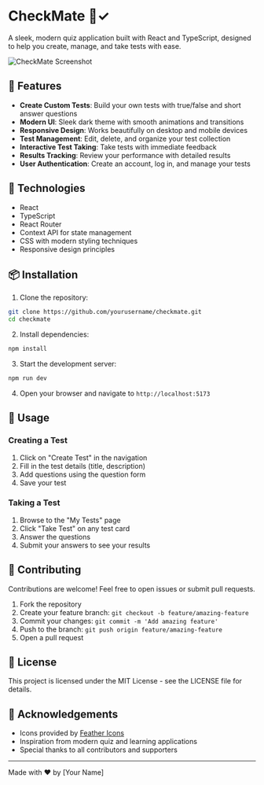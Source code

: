 # CheckMate 🧠✓

A sleek, modern quiz application built with React and TypeScript, designed to help you create, manage, and take tests with ease.

![CheckMate Screenshot](https://user-images.githubusercontent.com/1234567/example-screenshot.png)

## 🌟 Features

- **Create Custom Tests**: Build your own tests with true/false and short answer questions
- **Modern UI**: Sleek dark theme with smooth animations and transitions
- **Responsive Design**: Works beautifully on desktop and mobile devices
- **Test Management**: Edit, delete, and organize your test collection
- **Interactive Test Taking**: Take tests with immediate feedback
- **Results Tracking**: Review your performance with detailed results
- **User Authentication**: Create an account, log in, and manage your tests

## 🚀 Technologies

- React
- TypeScript
- React Router
- Context API for state management
- CSS with modern styling techniques
- Responsive design principles

## 📦 Installation

1. Clone the repository:

```bash
git clone https://github.com/yourusername/checkmate.git
cd checkmate
```

2. Install dependencies:

```bash
npm install
```

3. Start the development server:

```bash
npm run dev
```

4. Open your browser and navigate to `http://localhost:5173`

## 🔧 Usage

### Creating a Test

1. Click on "Create Test" in the navigation
2. Fill in the test details (title, description)
3. Add questions using the question form
4. Save your test

### Taking a Test

1. Browse to the "My Tests" page
2. Click "Take Test" on any test card
3. Answer the questions
4. Submit your answers to see your results

## 🤝 Contributing

Contributions are welcome! Feel free to open issues or submit pull requests.

1. Fork the repository
2. Create your feature branch: `git checkout -b feature/amazing-feature`
3. Commit your changes: `git commit -m 'Add amazing feature'`
4. Push to the branch: `git push origin feature/amazing-feature`
5. Open a pull request

## 📝 License

This project is licensed under the MIT License - see the LICENSE file for details.

## 🙏 Acknowledgements

- Icons provided by [Feather Icons](https://feathericons.com/)
- Inspiration from modern quiz and learning applications
- Special thanks to all contributors and supporters

---

Made with ❤️ by [Your Name]
